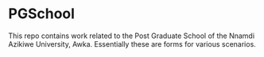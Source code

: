 # PGSchool

This repo contains work related to the Post Graduate School of the Nnamdi Azikiwe University, Awka.
Essentially these are forms for various scenarios.
